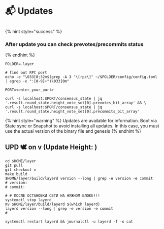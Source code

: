 # 📬 Updates

##

{% hint style="success" %}
### After update you can check prevotes/precommits status
{% endhint %}

```shell
FOLDER=.layer

# find out RPC port
echo -e "\033[0;32m$(grep -A 3 "\[rpc\]" ~/$FOLDER/config/config.toml | egrep -o ":[0-9]+")\033[0m"

PORT=<enter_your_port>

curl -s localhost:$PORT/consensus_state | jq '.result.round_state.height_vote_set[0].prevotes_bit_array' && \
curl -s localhost:$PORT/consensus_state | jq '.result.round_state.height_vote_set[0].precommits_bit_array'
```



{% hint style="warning" %}
Updates are available for information. Boot via State sync or Snapshot to avoid installing all updates. In this case, you must use the actual version of the binary file and genesis
{% endhint %}



## UPD 🕊 on v (Update Height: )

```shell
cd $HOME/layer
git pull
git checkout v
make build
$HOME/layer/build/layerd version --long | grep -e version -e commit
# version: 
# commit: 

# # ПОСЛЕ ОСТАНОВКИ СЕТИ НА НУЖНОМ БЛОКЕ!!!
systemctl stop layerd
mv $HOME/layer/build/layerd $(which layerd)
layerd version --long | grep -e version -e commit
#

systemctl restart layerd && journalctl -u layerd -f -o cat
```
